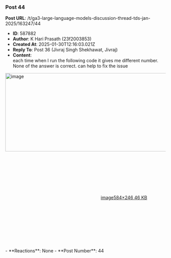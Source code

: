 ### Post 44
**Post URL**: /t/ga3-large-language-models-discussion-thread-tds-jan-2025/163247/44
- **ID**: 587882
- **Author**: K Hari Prasath (23f2003853)
- **Created At**: 2025-01-30T12:16:03.021Z
- **Reply To**: Post 36 (Jivraj Singh Shekhawat, Jivraj)
- **Content**:  
  each time when I run the following code it gives me different number. None of the answer is correct. can help to fix the issue<br>
<div class="lightbox-wrapper"><a class="lightbox" href="https://europe1.discourse-cdn.com/flex013/uploads/iitm/original/3X/1/e/1ec36689ada1168f9ad8b8d208eea27a96d39df5.png" data-download-href="/uploads/short-url/4o8Y0mqfPihT2ZE4vKXVR0v9LMN.png?dl=1" title="image" rel="noopener nofollow ugc"><img src="https://europe1.discourse-cdn.com/flex013/uploads/iitm/original/3X/1/e/1ec36689ada1168f9ad8b8d208eea27a96d39df5.png" alt="image" data-base62-sha1="4o8Y0mqfPihT2ZE4vKXVR0v9LMN" width="584" height="246"><div class="meta"><svg class="fa d-icon d-icon-far-image svg-icon" aria-hidden="true"><use href="#far-image"></use></svg><span class="filename">image</span><span class="informations">584×246 46 KB</span><svg class="fa d-icon d-icon-discourse-expand svg-icon" aria-hidden="true"><use href="#discourse-expand"></use></svg></div></a></div>
- **Reactions**: None
- **Post Number**: 44

